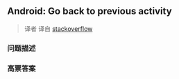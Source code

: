 ## Android: Go back to previous activity

> 译者 译自 [stackoverflow](http://stackoverflow.com/questions/4038479/android-go-back-to-previous-activity) 

### 问题描述 

### 高票答案 

